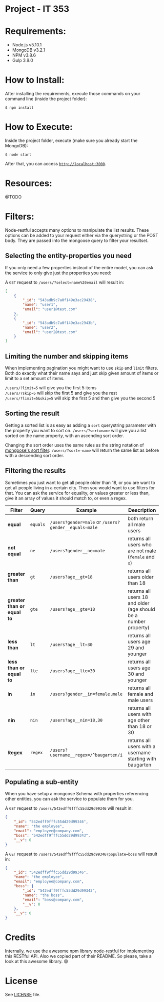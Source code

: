 Project - IT 353
================

# Requirements:
- Node.js v5.10.1
- MongoDB v3.2.1
- NPM v3.8.6
- Gulp 3.9.0

# How to Install:

After installing the requirements, execute those commands on your command line (inside the project folder):
```
$ npm install
```

# How to Execute:

Inside the project folder, execute (make sure you already start the MongoDB):
```
$ node start
```
After that, you can access [`http://localhost:3000`](http://localhost:3000).

# Resources:

@TODO

# Filters:

Node-restful accepts many options to manipulate the list results. These options can be added to your request either via the querystring or the POST body. They are passed into the mongoose query to filter your resultset.

## Selecting the entity-properties you need

If you only need a few properties instead of the entire model, you can ask the service to only give just the properties you need:

A `GET` request to `/users/?select=name%20email` will result in:

```json
[
    {
        "_id": "543adb9c7a0f149e3ac29438",
        "name": "user1",
        "email": "user1@test.com"
    },
    {
        "_id": "543adb9c7a0f149e3ac2943b",
        "name": "user2",
        "email": "user2@test.com"
    }
]
```

## Limiting the number and skipping items

When implementing pagination you might want to use `skip` and `limit` filters. Both do exactly what their name says and just skip given amount of items or limit to a set amount of items.

`/users/?limit=5` will give you the first 5 items  
`/users/?skip=5` will skip the first 5 and give you the rest  
`/users/?limit=5&skip=5` will skip the first 5 and then give you the second 5

## Sorting the result

Getting a sorted list is as easy as adding a `sort` querystring parameter with the property you want to sort on. `/users/?sort=name` will give you a list sorted on the name property, with an ascending sort order.

Changing the sort order uses the same rules as the string notation of [mongoose's sort filter](http://mongoosejs.com/docs/api.html#query_Query-sort). `/users/?sort=-name` will return the same list as before with a descending sort order.

## Filtering the results

Sometimes you just want to get all people older than 18, or you are want to get all people living in a certain city. Then you would want to
use filters for that. You can ask the service for equality, or values greater or less than, give it an array of values it should match to, or even a regex.

| Filter                       | Query  | Example                                              | Description                     |
|------------------------------|--------|------------------------------------------------------|---------------------------------|
| **equal**                    | `equals` | `/users?gender=male` or `/users?gender__equals=male` | both return all male users      |
| **not equal**                | `ne`     | `/users?gender__ne=male`                             | returns all users who are not male (`female` and `x`)        |
| **greater than**             | `gt`     | `/users?age__gt=18`                                  | returns all users older than 18                                   |
| **greater than or equal to** | `gte`    | `/users?age__gte=18`                                 | returns all users 18 and older (age should be a number property) |
| **less than**                | `lt`     | `/users?age__lt=30`                                  | returns all users age 29 and younger                              |
| **less than or equal to**    | `lte`    | `/users?age__lte=30`                                 | returns all users age 30 and younger                             |
| **in**                       | `in`     | `/users?gender__in=female,male`                         | returns all female and male users                    |
| **nin**                      | `nin`    | `/users?age__nin=18,30`                                 | returns all users with age other than 18 or 30                |
| **Regex**                    | `regex`  | `/users?username__regex=/^baugarten/i` | returns all users with a username starting with baugarten           |

## Populating a sub-entity

When you have setup a mongoose Schema with properties referencing other entities, you can ask the service to populate them for you.

A `GET` request to `/users/542edff9fffc55dd29d99346` will result in:

```json
{
    "_id": "542edff9fffc55dd29d99346",
    "name": "the employee",
    "email": "employee@company.com",
    "boss": "542edff9fffc55dd29d99343",
    "__v": 0
}
```
A `GET` request to `/users/542edff9fffc55dd29d99346?populate=boss` will result in:

```json
{
    "_id": "542edff9fffc55dd29d99346",
    "name": "the employee",
    "email": "employee@company.com",
    "boss": {
        "_id": "542edff9fffc55dd29d99343",
        "name": "the boss",
        "email": "boss@company.com",
        "__v": 0
    },
    "__v": 0
}
```

# Credits

Internally, we use the awesome npm library [node-restful](https://github.com/baugarten/node-restful) for implementing this RESTful API. Also we copied part of their README. So please, take a look at this awesome library. :smile:


# License

See [LICENSE](https://github.com/matheussampaio/dota-quiz/blob/master/LICENSE) file.
